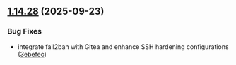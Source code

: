 ## [1.14.28](https://github.com/arpanrec/arpanrec.nebula/compare/1.14.27...1.14.28) (2025-09-23)


### Bug Fixes

* integrate fail2ban with Gitea and enhance SSH hardening configurations ([3ebefec](https://github.com/arpanrec/arpanrec.nebula/commit/3ebefec0a910f9280f84c662f7c5e383ccb02c5c))
